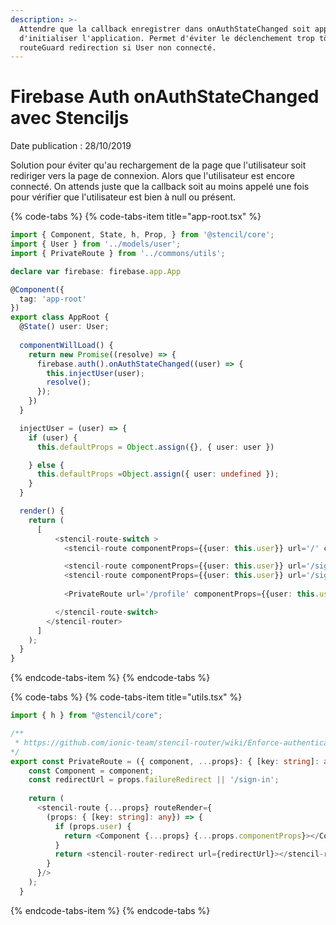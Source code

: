 ```yaml
---
description: >-
  Attendre que la callback enregistrer dans onAuthStateChanged soit appelé avant
  d'initialiser l'application. Permet d'éviter le déclenchement trop tôt d'une
  routeGuard redirection si User non connecté.
---
```


# Firebase Auth onAuthStateChanged avec Stenciljs

Date publication : 28/10/2019 

Solution pour éviter qu'au rechargement de la page que l'utilisateur soit rediriger vers la page de connexion. Alors que l'utilisateur est encore connecté. On attends juste que la callback soit au moins appelé une fois pour vérifier que l'utilisateur est bien à null ou présent. 

{% code-tabs %}
{% code-tabs-item title="app-root.tsx" %}
```typescript
import { Component, State, h, Prop, } from '@stencil/core';
import { User } from '../models/user';
import { PrivateRoute } from '../commons/utils';

declare var firebase: firebase.app.App

@Component({
  tag: 'app-root'
})
export class AppRoot {
  @State() user: User;
  
  componentWillLoad() {
    return new Promise((resolve) => {
      firebase.auth().onAuthStateChanged((user) => {
        this.injectUser(user);
        resolve();
      });
    })
  }

  injectUser = (user) => {
    if (user) {
      this.defaultProps = Object.assign({}, { user: user })

    } else {
      this.defaultProps =Object.assign({ user: undefined });
    }
  }

  render() {
    return (
      [
          <stencil-route-switch >
            <stencil-route componentProps={{user: this.user}} url='/' component='app-home' exact={true} />

            <stencil-route componentProps={{user: this.user}} url='/sign-in' component='app-sign-in' />
            <stencil-route componentProps={{user: this.user}} url='/sign-up' component='app-sign-up' />
          
            <PrivateRoute url='/profile' componentProps={{user: this.user}} component='app-profile' />

          </stencil-route-switch>
        </stencil-router>
      ]
    );
  }
}


```
{% endcode-tabs-item %}
{% endcode-tabs %}

{% code-tabs %}
{% code-tabs-item title="utils.tsx" %}
```typescript
import { h } from "@stencil/core";

/**
 * https://github.com/ionic-team/stencil-router/wiki/Enforce-authentication-for-some-routes 
*/
export const PrivateRoute = ({ component, ...props}: { [key: string]: any}) => {
    const Component = component;
    const redirectUrl = props.failureRedirect || '/sign-in';
  
    return (
      <stencil-route {...props} routeRender={
        (props: { [key: string]: any}) => {
          if (props.user) {
            return <Component {...props} {...props.componentProps}></Component>;
          }
          return <stencil-router-redirect url={redirectUrl}></stencil-router-redirect>
        }
      }/>
    );
  }
```
{% endcode-tabs-item %}
{% endcode-tabs %}



